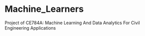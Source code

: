# Machine_Learners
Project of CE784A: Machine Learning And Data Analytics For Civil Engineering Applications
